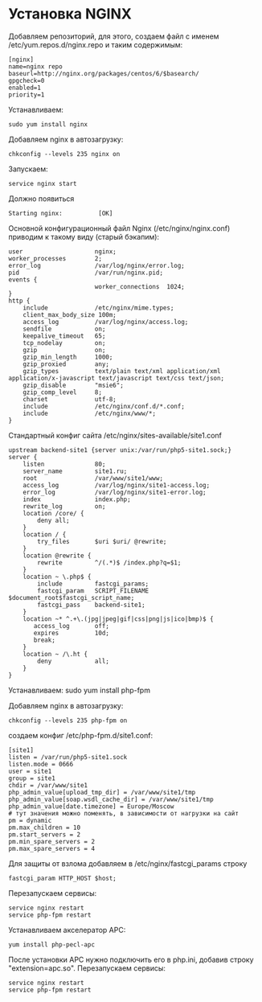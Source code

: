 Установка NGINX
===================
 Добавляем  репозиторий, для этого, создаем файл с именем /etc/yum.repos.d/nginx.repo и таким содержимым:
 
    [nginx]
    name=nginx repo
    baseurl=http://nginx.org/packages/centos/6/$basearch/
	gpgcheck=0
    enabled=1
    priority=1


Устанавливаем:

	sudo yum install nginx

Добавляем nginx в автозагрузку:

	chkconfig --levels 235 nginx on

Запускаем:

	service nginx start

Должно появиться 

	Starting nginx:          [OK]

Основной конфигурационный файл Nginx (/etc/nginx/nginx.conf) приводим к такому виду (старый бэкапим):

    user                    nginx;
    worker_processes        2;
    error_log               /var/log/nginx/error.log;
    pid                     /var/run/nginx.pid;
    events {
                            worker_connections  1024;
    }
    http {
        include             /etc/nginx/mime.types;
        client_max_body_size 100m;
        access_log          /var/log/nginx/access.log;
        sendfile            on;
        keepalive_timeout   65;
        tcp_nodelay         on;
        gzip                on;
        gzip_min_length     1000;
        gzip_proxied        any;
        gzip_types          text/plain text/xml application/xml application/x-javascript text/javascript text/css text/json;
        gzip_disable        "msie6";
        gzip_comp_level     8;
        charset             utf-8;
        include             /etc/nginx/conf.d/*.conf;
        include             /etc/nginx/www/*;
    }
    
Стандартный конфиг сайта /etc/nginx/sites-available/site1.conf

    upstream backend-site1 {server unix:/var/run/php5-site1.sock;}
    server {
        listen              80;
        server_name         site1.ru;
        root                /var/www/site1/www;
        access_log          /var/log/nginx/site1-access.log;
        error_log           /var/log/nginx/site1-error.log;
        index               index.php;
        rewrite_log         on;
        location /core/ {                                                                                                                                                                                                                               
            deny all;                                                                                                                                                                                                                                                    
        }
        location / {
            try_files       $uri $uri/ @rewrite;
        }
        location @rewrite {
            rewrite         ^/(.*)$ /index.php?q=$1;
        }
        location ~ \.php$ {
            include         fastcgi_params;
            fastcgi_param   SCRIPT_FILENAME $document_root$fastcgi_script_name;
            fastcgi_pass    backend-site1;
        }
        location ~* ^.+\.(jpg|jpeg|gif|css|png|js|ico|bmp)$ {
           access_log       off;
           expires          10d;
           break;
        }
        location ~ /\.ht {
            deny            all;
        }
    }
    
    
Устанавливаем: 
	sudo yum install php-fpm
	
Добавляем nginx в автозагрузку:

	chkconfig --levels 235 php-fpm on

создаем конфиг /etc/php-fpm.d/site1.conf:

    [site1]
    listen = /var/run/php5-site1.sock
    listen.mode = 0666
    user = site1
    group = site1
    chdir = /var/www/site1
    php_admin_value[upload_tmp_dir] = /var/www/site1/tmp
    php_admin_value[soap.wsdl_cache_dir] = /var/www/site1/tmp
    php_admin_value[date.timezone] = Europe/Moscow
    # тут значения можно поменять, в зависимости от нагрузки на сайт
    pm = dynamic
    pm.max_children = 10
    pm.start_servers = 2
    pm.min_spare_servers = 2
    pm.max_spare_servers = 4

Для защиты от взлома добавляем в /etc/nginx/fastcgi_params строку

    fastcgi_param HTTP_HOST $host;
    
Перезапускаем сервисы:

    service nginx restart
    service php-fpm restart
    
Устанавливаем акселератор APC:

    yum install php-pecl-apc

После установки APC нужно подключить его в php.ini, добавив строку "extension=apc.so".
Перезапускаем сервисы:

    service nginx restart
    service php-fpm restart
